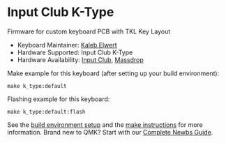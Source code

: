# Input Club K-Type

Firmware for custom keyboard PCB with TKL Key Layout

* Keyboard Maintainer: [Kaleb Elwert](https://github.com/belak)
* Hardware Supported: Input Club K-Type
* Hardware Availability: [Input Club](https://input.club/k-type/), [Massdrop](https://www.massdrop.com/buy/massdrop-x-input-club-k-type-mechanical-keyboard?utm_source=linkshare&referer=WJJG5M)

Make example for this keyboard (after setting up your build environment):

    make k_type:default

Flashing example for this keyboard:

    make k_type:default:flash

See the [build environment setup](https://docs.qmk.fm/#/getting_started_build_tools) and the [make instructions](https://docs.qmk.fm/#/getting_started_make_guide) for more information. Brand new to QMK? Start with our [Complete Newbs Guide](https://docs.qmk.fm/#/newbs).
